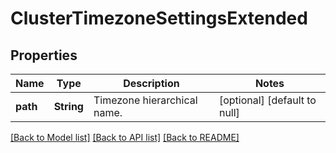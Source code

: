 # ClusterTimezoneSettingsExtended

## Properties
Name | Type | Description | Notes
------------ | ------------- | ------------- | -------------
**path** | **String** | Timezone hierarchical name. | [optional] [default to null]

[[Back to Model list]](../README.md#documentation-for-models) [[Back to API list]](../README.md#documentation-for-api-endpoints) [[Back to README]](../README.md)


